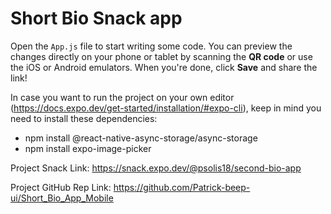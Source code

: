 # Short Bio Snack app

Open the `App.js` file to start writing some code. You can preview the changes directly on your phone or tablet by scanning the **QR code** or use the iOS or Android emulators. When you're done, click **Save** and share the link!

In case you want to run the project on your own editor (https://docs.expo.dev/get-started/installation/#expo-cli), keep in mind you need to install these dependencies:
- npm install @react-native-async-storage/async-storage
- npm install expo-image-picker

Project Snack Link: https://snack.expo.dev/@psolis18/second-bio-app

Project GitHub Rep Link: https://github.com/Patrick-beep-ui/Short_Bio_App_Mobile
